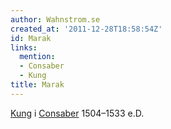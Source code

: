 ```yaml
---
author: Wahnstrom.se
created_at: '2011-12-28T18:58:54Z'
id: Marak
links:
  mention:
  - Consaber
  - Kung
title: Marak
---
```


[Kung] i [Consaber] 1504–1533 e.D.

  [Kung]: Kung
  [Consaber]: Consaber